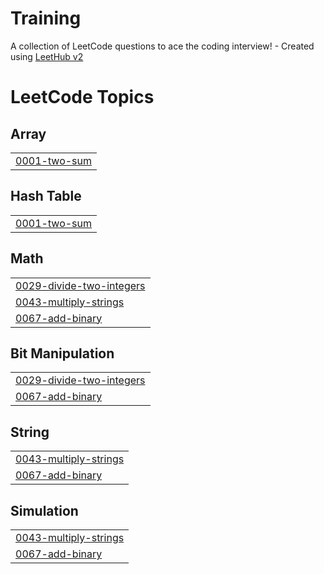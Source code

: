 # Training
A collection of LeetCode questions to ace the coding interview! - Created using [LeetHub v2](https://github.com/arunbhardwaj/LeetHub-2.0)

<!---LeetCode Topics Start-->
# LeetCode Topics
## Array
|  |
| ------- |
| [0001-two-sum](https://github.com/siva308912/Training/tree/master/0001-two-sum) |
## Hash Table
|  |
| ------- |
| [0001-two-sum](https://github.com/siva308912/Training/tree/master/0001-two-sum) |
## Math
|  |
| ------- |
| [0029-divide-two-integers](https://github.com/siva308912/Training/tree/master/0029-divide-two-integers) |
| [0043-multiply-strings](https://github.com/siva308912/Training/tree/master/0043-multiply-strings) |
| [0067-add-binary](https://github.com/siva308912/Training/tree/master/0067-add-binary) |
## Bit Manipulation
|  |
| ------- |
| [0029-divide-two-integers](https://github.com/siva308912/Training/tree/master/0029-divide-two-integers) |
| [0067-add-binary](https://github.com/siva308912/Training/tree/master/0067-add-binary) |
## String
|  |
| ------- |
| [0043-multiply-strings](https://github.com/siva308912/Training/tree/master/0043-multiply-strings) |
| [0067-add-binary](https://github.com/siva308912/Training/tree/master/0067-add-binary) |
## Simulation
|  |
| ------- |
| [0043-multiply-strings](https://github.com/siva308912/Training/tree/master/0043-multiply-strings) |
| [0067-add-binary](https://github.com/siva308912/Training/tree/master/0067-add-binary) |
<!---LeetCode Topics End-->